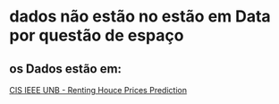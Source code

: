 # dados não estão no estão em Data por questão de espaço

## os Dados estão em:

[CIS IEEE UNB - Renting Houce Prices Prediction](https://www.kaggle.com/competitions/cis-ieee-unb-renting-houce-prices/data)
